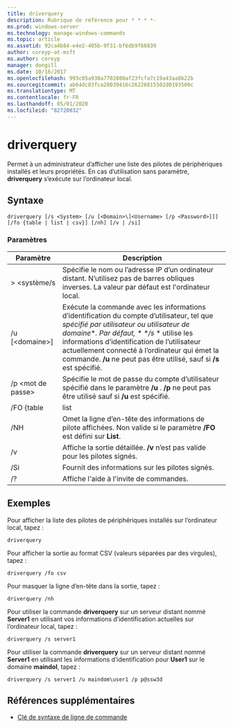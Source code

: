 ```yaml
---
title: driverquery
description: Rubrique de référence pour * * * *-
ms.prod: windows-server
ms.technology: manage-windows-commands
ms.topic: article
ms.assetid: 92ca4b84-e4e2-405b-9f31-bf6db9f66839
author: coreyp-at-msft
ms.author: coreyp
manager: dongill
ms.date: 10/16/2017
ms.openlocfilehash: 993c05a930a7702880af23fcfa7c19a43aa8b22b
ms.sourcegitcommit: ab64dc83fca28039416c26226815502d0193500c
ms.translationtype: MT
ms.contentlocale: fr-FR
ms.lasthandoff: 05/01/2020
ms.locfileid: "82720832"
---
```

# <a name="driverquery"></a>driverquery



Permet à un administrateur d’afficher une liste des pilotes de périphériques installés et leurs propriétés. En cas d’utilisation sans paramètre, **driverquery** s’exécute sur l’ordinateur local.



## <a name="syntax"></a>Syntaxe

```
driverquery [/s <System> [/u [<Domain>\]<Username> [/p <Password>]]] [/fo {table | list | csv}] [/nh] [/v | /si]
```

### <a name="parameters"></a>Paramètres

|         Paramètre         |                                                                                                                                         Description                                                                                                                                          |
|---------------------------|----------------------------------------------------------------------------------------------------------------------------------------------------------------------------------------------------------------------------------------------------------------------------------------------|
|       > \<système/s        |                                                                                      Spécifie le nom ou l’adresse IP d’un ordinateur distant. N’utilisez pas de barres obliques inverses. La valeur par défaut est l'ordinateur local.                                                                                       |
| /u [\<domaine>\]<Username> | Exécute la commande avec les informations d’identification du compte d’utilisateur, tel que *spécifié par utilisateur ou utilisateur de* *domaine*\*<em>. Par défaut, \* \*/s</em> \* utilise les informations d’identification de l’utilisateur actuellement connecté à l’ordinateur qui émet la commande. **/u** ne peut pas être utilisé, sauf si **/s** est spécifié. |
|      /p \<mot de passe>       |                                                                           Spécifie le mot de passe du compte d’utilisateur spécifié dans le paramètre **/u** . **/p** ne peut pas être utilisé sauf si **/u** est spécifié.                                                                            |
|        /FO {table         |                                                                                                                                             list                                                                                                                                             |
|            /NH            |                                                                                      Omet la ligne d’en-tête des informations de pilote affichées. Non valide si le paramètre **/FO** est défini sur **List**.                                                                                      |
|            /v             |                                                                                                               Affiche la sortie détaillée. **/v** n’est pas valide pour les pilotes signés.                                                                                                               |
|            /Si            |                                                                                                                          Fournit des informations sur les pilotes signés.                                                                                                                          |
|            /?             |                                                                                                                             Affiche l'aide à l'invite de commandes.                                                                                                                             |

## <a name="examples"></a>Exemples

Pour afficher la liste des pilotes de périphériques installés sur l’ordinateur local, tapez :
```
driverquery 
```
Pour afficher la sortie au format CSV (valeurs séparées par des virgules), tapez :
```
driverquery /fo csv 
```
Pour masquer la ligne d’en-tête dans la sortie, tapez :
```
driverquery /nh 
```
Pour utiliser la commande **driverquery** sur un serveur distant nommé **Server1** en utilisant vos informations d’identification actuelles sur l’ordinateur local, tapez :
```
driverquery /s server1
```
Pour utiliser la commande **driverquery** sur un serveur distant nommé **Server1** en utilisant les informations d’identification pour **User1** sur le domaine **maindol**, tapez :
```
driverquery /s server1 /u maindom\user1 /p p@ssw3d
```

## <a name="additional-references"></a>Références supplémentaires

- [Clé de syntaxe de ligne de commande](command-line-syntax-key.md)